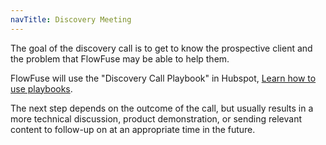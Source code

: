 ```yaml
---
navTitle: Discovery Meeting
---
```


The goal of the discovery call is to get to know the prospective client and the
problem that FlowFuse may be able to help them.

FlowFuse will use the "Discovery Call Playbook" in Hubspot, [Learn how to use
playbooks](https://knowledge.hubspot.com/playbooks/use-playbooks#use-playbooks-in-contact-company-deal-ticket-or-custom-crm-records).

The next step depends on the outcome of the call, but usually results in a more technical discussion, product demonstration, or sending relevant content to follow-up on at an appropriate time in the future.
